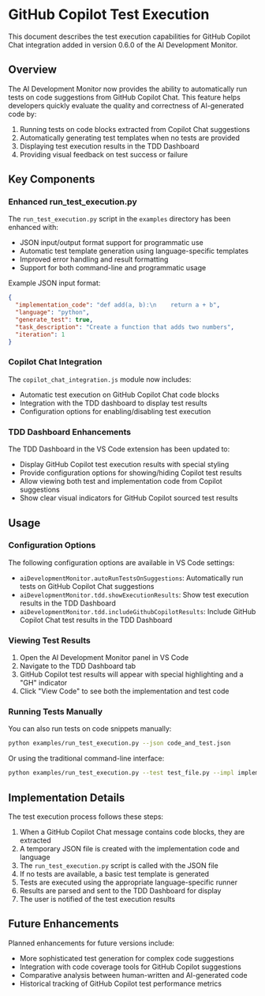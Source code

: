 # GitHub Copilot Test Execution

This document describes the test execution capabilities for GitHub Copilot Chat integration added in version 0.6.0 of the AI Development Monitor.

## Overview

The AI Development Monitor now provides the ability to automatically run tests on code suggestions from GitHub Copilot Chat. This feature helps developers quickly evaluate the quality and correctness of AI-generated code by:

1. Running tests on code blocks extracted from Copilot Chat suggestions
2. Automatically generating test templates when no tests are provided
3. Displaying test execution results in the TDD Dashboard
4. Providing visual feedback on test success or failure

## Key Components

### Enhanced run_test_execution.py

The `run_test_execution.py` script in the `examples` directory has been enhanced with:

- JSON input/output format support for programmatic use
- Automatic test template generation using language-specific templates
- Improved error handling and result formatting
- Support for both command-line and programmatic usage

Example JSON input format:

```json
{
  "implementation_code": "def add(a, b):\n    return a + b",
  "language": "python",
  "generate_test": true,
  "task_description": "Create a function that adds two numbers",
  "iteration": 1
}
```

### Copilot Chat Integration

The `copilot_chat_integration.js` module now includes:

- Automatic test execution on GitHub Copilot Chat code blocks
- Integration with the TDD dashboard to display test results
- Configuration options for enabling/disabling test execution

### TDD Dashboard Enhancements

The TDD Dashboard in the VS Code extension has been updated to:

- Display GitHub Copilot test execution results with special styling
- Provide configuration options for showing/hiding Copilot test results
- Allow viewing both test and implementation code from Copilot suggestions
- Show clear visual indicators for GitHub Copilot sourced test results

## Usage

### Configuration Options

The following configuration options are available in VS Code settings:

- `aiDevelopmentMonitor.autoRunTestsOnSuggestions`: Automatically run tests on GitHub Copilot Chat suggestions
- `aiDevelopmentMonitor.tdd.showExecutionResults`: Show test execution results in the TDD Dashboard
- `aiDevelopmentMonitor.tdd.includeGithubCopilotResults`: Include GitHub Copilot Chat test results in the TDD Dashboard

### Viewing Test Results

1. Open the AI Development Monitor panel in VS Code
2. Navigate to the TDD Dashboard tab
3. GitHub Copilot test results will appear with special highlighting and a "GH" indicator
4. Click "View Code" to see both the implementation and test code

### Running Tests Manually

You can also run tests on code snippets manually:

```bash
python examples/run_test_execution.py --json code_and_test.json
```

Or using the traditional command-line interface:

```bash
python examples/run_test_execution.py --test test_file.py --impl implementation.py --language python
```

## Implementation Details

The test execution process follows these steps:

1. When a GitHub Copilot Chat message contains code blocks, they are extracted
2. A temporary JSON file is created with the implementation code and language
3. The `run_test_execution.py` script is called with the JSON file
4. If no tests are available, a basic test template is generated
5. Tests are executed using the appropriate language-specific runner
6. Results are parsed and sent to the TDD Dashboard for display
7. The user is notified of the test execution results

## Future Enhancements

Planned enhancements for future versions include:

- More sophisticated test generation for complex code suggestions
- Integration with code coverage tools for GitHub Copilot suggestions
- Comparative analysis between human-written and AI-generated code
- Historical tracking of GitHub Copilot test performance metrics
